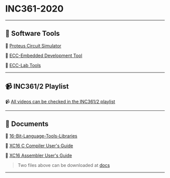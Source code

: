 # INC361-2020

---

## :floppy_disk: Software Tools

:floppy_disk: [Proteus Circuit Simulator](https://drive.google.com/file/d/1pApKefZdIldTvJqVfVlSml4y2Z7PYxfl/view?usp=share_link)

:floppy_disk: [ECC-Embedded Development Tool](https://drive.google.com/file/d/14edGjD6mw1PcMFoGK_K2k3KCFA_u6wXK/view?usp=share_link)

:floppy_disk: [ECC-Lab Tools](https://drive.google.com/file/d/1ua2V8_DXyO1gwbfTRWcyRmY8oQZDfgJG/view?usp=share_link)



---

## :video_camera: INC361/2 Playlist

:video_camera: [All videos can be checked in the INC361/2 playlist](https://www.youtube.com/playlist?list=PLBPFpqyTjzeVduwxuTFOIMEHD_JLzoYc6)


---

## :newspaper: Documents

:newspaper: [16-Bit-Language-Tools-Libraries](http://ww1.microchip.com/downloads/en/DeviceDoc/16-Bit-Language-Tools-Libraries-DS50001456K.pdf)

:newspaper: [XC16 C Compiler User's Guide](https://ww1.microchip.com/downloads/en/DeviceDoc/50002071K.pdf)

:newspaper: [XC16 Assembler User's Guide](https://ww1.microchip.com/downloads/en/DeviceDoc/50002106C.pdf)

> Two files above can be downloaded at [docs](./docs)

---

